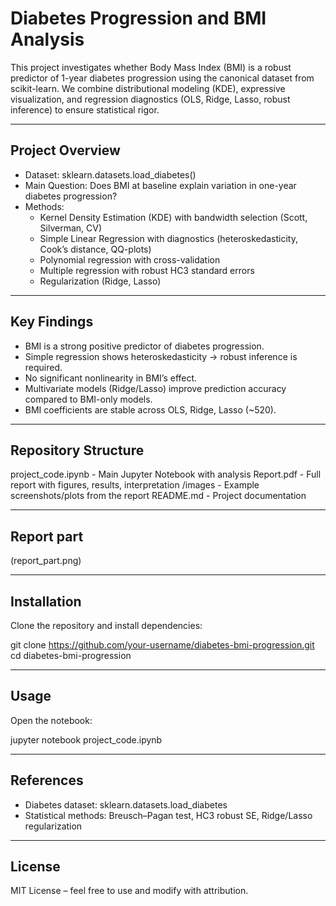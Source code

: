 # Diabetes Progression and BMI Analysis

This project investigates whether Body Mass Index (BMI) is a robust predictor of 1-year diabetes progression using the canonical dataset from scikit-learn.
We combine distributional modeling (KDE), expressive visualization, and regression diagnostics (OLS, Ridge, Lasso, robust inference) to ensure statistical rigor.

------------------------------------------------------------
Project Overview
------------------------------------------------------------
- Dataset: sklearn.datasets.load_diabetes()
- Main Question: Does BMI at baseline explain variation in one-year diabetes progression?
- Methods:
  * Kernel Density Estimation (KDE) with bandwidth selection (Scott, Silverman, CV)
  * Simple Linear Regression with diagnostics (heteroskedasticity, Cook’s distance, QQ-plots)
  * Polynomial regression with cross-validation
  * Multiple regression with robust HC3 standard errors
  * Regularization (Ridge, Lasso)

------------------------------------------------------------
Key Findings
------------------------------------------------------------
- BMI is a strong positive predictor of diabetes progression.
- Simple regression shows heteroskedasticity → robust inference is required.
- No significant nonlinearity in BMI’s effect.
- Multivariate models (Ridge/Lasso) improve prediction accuracy compared to BMI-only models.
- BMI coefficients are stable across OLS, Ridge, Lasso (~520).

------------------------------------------------------------
Repository Structure
------------------------------------------------------------
project_code.ipynb   - Main Jupyter Notebook with analysis
Report.pdf           - Full report with figures, results, interpretation
/images              - Example screenshots/plots from the report
README.md            - Project documentation

------------------------------------------------------------
Report part
------------------------------------------------------------
(report_part.png)

------------------------------------------------------------
Installation
------------------------------------------------------------
Clone the repository and install dependencies:

git clone https://github.com/your-username/diabetes-bmi-progression.git
cd diabetes-bmi-progression

------------------------------------------------------------
Usage
------------------------------------------------------------
Open the notebook:

jupyter notebook project_code.ipynb

------------------------------------------------------------
References
------------------------------------------------------------
- Diabetes dataset: sklearn.datasets.load_diabetes
- Statistical methods: Breusch–Pagan test, HC3 robust SE, Ridge/Lasso regularization

------------------------------------------------------------
License
------------------------------------------------------------
MIT License – feel free to use and modify with attribution.
